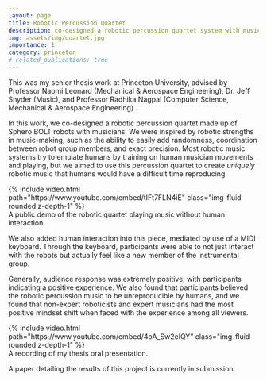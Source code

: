 ```yaml
---
layout: page
title: Robotic Percussion Quartet
description: co-designed a robotic percussion quartet system with musicians to play uniquely robotic music with human interaction
img: assets/img/quartet.jpg
importance: 1
category: princeton
# related_publications: true
---
```


This was my senior thesis work at Princeton University, advised by Professor Naomi Leonard (Mechanical & Aerospace Engineering), Dr. Jeff Snyder (Music), and Professor Radhika Nagpal (Computer Science, Mechanical & Aerospace Engineering).

In this work, we co-designed a robotic percussion quartet made up of Sphero BOLT robots with musicians. We were inspired by robotic strengths in music-making, such as the ability to easily add randomness, coordination between robot group members, and exact precision. Most robotic music systems try to emulate humans by training on human musician movements and playing, but we aimed to use this percussion quartet to create _uniquely_ robotic music that humans would have a difficult time reproducing.

<div class="mt-3">
    {% include video.html path="https://www.youtube.com/embed/tIFt7FLN4iE" class="img-fluid rounded z-depth-1" %}
</div>
<div class="caption">
    A public demo of the robotic quartet playing music without human interaction.
</div>

We also added human interaction into this piece, mediated by use of a MIDI keyboard. Through the keyboard, participants were able to not just interact with the robots but actually feel like a new member of the instrumental group.

Generally, audience response was extremely positive, with participants indicating a positive experience. We also found that participants believed the robotic percussion music to be unreproducible by humans, and we found that non-expert roboticists and expert musicians had the most positive mindset shift when faced with the experience among all viewers.

<div class="mt-3">
    {% include video.html path="https://www.youtube.com/embed/4oA_Sw2eIQY" class="img-fluid rounded z-depth-1" %}
</div>
<div class="caption">
    A recording of my thesis oral presentation.
</div>

A paper detailing the results of this project is currently in submission.
